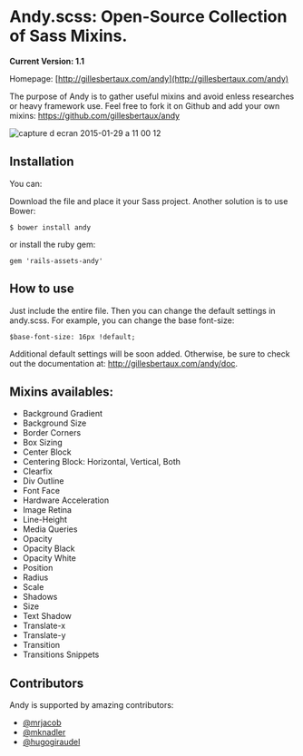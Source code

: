 # Andy.scss: Open-Source Collection of Sass Mixins.

**Current Version: 1.1**

Homepage: [http://gillesbertaux.com/andy](http://gillesbertaux.com/andy)

The purpose of Andy is to gather useful mixins and avoid enless researches or heavy framework use. Feel free to fork it on Github and add your own mixins: https://github.com/gillesbertaux/andy

![capture d ecran 2015-01-29 a 11 00 12](https://cloud.githubusercontent.com/assets/3040867/5955722/2054b498-a7a6-11e4-9459-566282586c82.png)

## Installation

You can:

Download the file and place it your Sass project. Another solution is to use Bower:

```
$ bower install andy
```
or install the ruby gem:

```
gem 'rails-assets-andy'
```

## How to use

Just include the entire file. Then you can change the default settings in andy.scss. For example, you can change the base font-size:

```
$base-font-size: 16px !default;
```

Additional default settings will be soon added. Otherwise, be sure to check out the documentation at: http://gillesbertaux.com/andy/doc.

## Mixins availables:
  - Background Gradient
  - Background Size
  - Border Corners
  - Box Sizing
  - Center Block
  - Centering Block: Horizontal, Vertical, Both
  - Clearfix
  - Div Outline
  - Font Face
  - Hardware Acceleration
  - Image Retina
  - Line-Height
  - Media Queries
  - Opacity
  - Opacity Black
  - Opacity White
  - Position
  - Radius
  - Scale
  - Shadows
  - Size
  - Text Shadow
  - Translate-x
  - Translate-y
  - Transition
  - Transitions Snippets

## Contributors

Andy is supported by amazing contributors:
- [@mrjacob](https://github.com/mrjacob)
- [@mknadler](https://github.com/mknadler)
- [@hugogiraudel](https://github.com/HugoGiraudel)